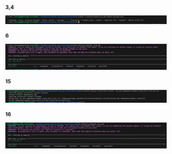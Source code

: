 ### 3,4

![alt text](image.png)

### 6
![alt text](image-1.png)

### 15
![alt text](image-2.png)

### 16
![alt text](image-4.png)

